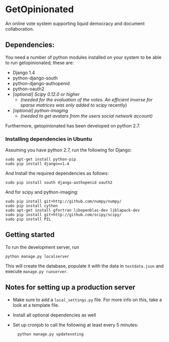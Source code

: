 GetOpinionated
==============

An online vote system supporting liquid democracy and document collaboration.

Dependencies:
-------------

You need a number of python modules installed on your system to be able to run getopinionated; these are:

* Django 1.4
* python-django-south
* python-django-authopenid
* python-oauth2
* *[optional] Scipy 0.12.0 or higher* 
  * *(needed for the evaluation of the votes. An efficient inverse for sparse matrices was only added to scipy* recently)
* *[optional] python-imaging*
  * *(needed to get avatars from the users social network account)*

Furthermore, getopinionated has been developed on python 2.7.

### Installing dependencies in Ubuntu
Assuming you have python 2.7, run the following for Django:

    sudo apt-get install python-pip
    sudo pip install django==1.4

And Install the required dependencies as follows:

    sudo pip install south django-authopenid oauth2

And for scipy and python-imaging:

    sudo pip install git+http://github.com/numpy/numpy/
    sudo pip install cython
    sudo apt-get install gfortran libopenblas-dev liblapack-dev
    sudo pip install git+http://github.com/scipy/scipy/
    sudo pip install PIL

Getting started
---------------
To run the development server, run

    python manage.py localserver

This will create the database, populate it with the data in `testdata.json` and execute `manage.py runserver`.

Notes for setting up a production server
----------------------------------------
* Make sure to add a `local_settings.py` file. For more info on this, take a look at a template file.
* Install all optional dependencies as well
* Set up cronjob to call the following at least every 5 minutes:
    
        python manage.py updatevoting

